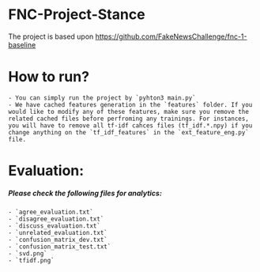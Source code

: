 # FNC-Project-Stance

The project is based upon https://github.com/FakeNewsChallenge/fnc-1-baseline

# How to run?
    - You can simply run the project by `pyhton3 main.py`
    - We have cached features generation in the `features` folder. If you would like to modify any of these features, make sure you remove the related cached files before perfroming any trainings. For instances, you will have to remove all tf-idf cahces files (tf_idf.*.npy) if you change anything on the `tf_idf_features` in the `ext_feature_eng.py` file.

# Evaluation:
##### Please check the following files for analytics:
    - `agree_evaluation.txt`
    - `disagree_evaluation.txt`
    - `discuss_evaluation.txt`
    - `unrelated_evaluation.txt`
    - `confusion_matrix_dev.txt`
    - `confusion_matrix_test.txt`
    - `svd.png`
    - `tfidf.png`
